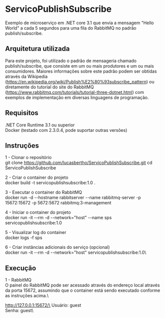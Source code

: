 # ServicoPublishSubscribe

Exemplo de microserviço em .NET core 3.1 que envia a mensagem "Hello World" a cada 5 segundos para uma fila do RabbitMQ no padrão publish/subscribe.

## Arquitetura utilizada

Para este projeto, foi utilizado o padrão de mensageria chamado publish/subscribe, que consiste em um ou mais produtores e um ou mais consumidores.
Maiores informações sobre este padrão podem ser obtidas através da Wikipedia (https://en.wikipedia.org/wiki/Publish%E2%80%93subscribe_pattern) ou diretamente do tutorial do site do RabbitMQ (https://www.rabbitmq.com/tutorials/tutorial-three-dotnet.html) com exemplos de implementação em diversas linguagens de programação.

## Requisitos

.NET Core Runtime 3.1 ou superior\
Docker (testado com 2.3.0.4, pode suportar outras versões)

## Instruções

1 - Clonar o repositório\
git clone https://github.com/lucasbertho/ServicoPublishSubscribe.git
cd ServicoPublishSubscribe

2 - Criar o container do projeto\
docker build -t servicopublishsubscribe:1.0 .

3 - Executar o container do RabbitMQ\
docker run -d --hostname rabbitserver --name rabbitmq-server -p 15672:15672 -p 5672:5672 rabbitmq:3-management

4 - Iniciar o container do projeto\
docker run -it --rm -d --network="host" --name sps servicopublishsubscribe:1.0

5 - Visualizar log do container\
docker logs -f sps
  
6 - Criar instâncias adicionais do serviço (opcional)\
docker run -it --rm -d --network="host" servicopublishsubscribe:1.0\

## Execução

1 - RabbitMQ\
O painel do RabbitMQ pode ser acessado através do endereço local através da porta 15672, assumindo que o container está sendo executado conforme as instruções acima.\

http://127.0.0.1:15672/\
Usuário: guest\
Senha: guest\

